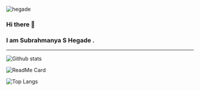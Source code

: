 ![hegade](https://komarev.com/ghpvc/?username=hegade&style=flat-square)
### Hi there 👋


### I am Subrahmanya S Hegade . 
<hr>






![Github stats](https://github-readme-stats.vercel.app/api?username=HEGADE&show_icons=true&theme=merko)




![ReadMe Card](https://github-readme-stats.vercel.app/api/pin/?username=HEGADE&repo=Myapp&show_icons=true&theme=merko)



![Top Langs](https://github-readme-stats.vercel.app/api/top-langs/?username=HEGADE&show_icons=true&theme=merko)







